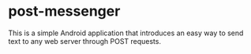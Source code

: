 # post-messenger

This is a simple Android application that introduces an easy way to send text to any web server through POST requests. 

